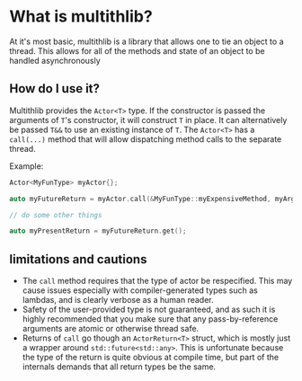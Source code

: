 # What is multithlib?

At it's most basic, multithlib is a library that allows one to tie an object to a thread.
This allows for all of the methods and state of an object to be handled asynchronously

## How do I use it?

Multithlib provides the `Actor<T>` type. 
If the constructor is passed the arguments of `T`'s constructor, it will construct `T` in place.
It can alternatively be passed `T&&` to use an existing instance of `T`.
The `Actor<T>` has a `call(...)` method that will allow dispatching method calls to the separate thread.

Example:

```c++
Actor<MyFunType> myActor{};

auto myFutureReturn = myActor.call(&MyFunType::myExpensiveMethod, myArg1, myArg2);

// do some other things

auto myPresentReturn = myFutureReturn.get();
```

## limitations and cautions

  * The `call` method requires that the type of actor be respecified. This may cause issues especially with compiler-generated types such as lambdas, and is clearly verbose as a human reader.
  * Safety of the user-provided type is not guaranteed, and as such it is highly recommended that you make sure that any pass-by-reference arguments are atomic or otherwise thread safe.
  * Returns of `call` go though an `ActorReturn<T>` struct, which is mostly just a wrapper around `std::future<std::any>`. This is unfortunate because the type of the return is quite obvious at compile time, but part of the internals demands that all return types be the same.
